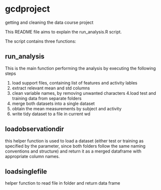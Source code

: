 gcdproject
==========

getting and cleaning the data course project

This README file aims to explain the run_analysis.R script.

The script contains three functions:

run_analysis
---------------------------
This is the main function performing the analysis by executing the following steps

1. load support files, containing list of features and activity lables
2. extract relevant mean and std columns
3. clean variable names, by removing unwanted characters
4.load test and training data from separate folders 
5. merge both datasets into a single dataset
6. obtain the mean measurements by subject and activity
7. write tidy dataset to a file in current wd


loadobservationdir
---------------------------
this helper function is used to load a dataset (either test or training as specified by the parameter, since both folders follow the same naming conventions and structure) and return it as a merged dataframe with appropriate column names.


loadsinglefile
---------------------------

helper function to read file in folder and return data frame